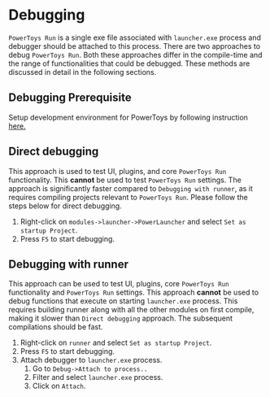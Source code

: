 # Debugging
`PowerToys Run` is a single exe file associated with `launcher.exe` process and debugger should be attached to this process. There are two approaches to debug `PowerToys Run`. Both these approaches differ in the compile-time and the range of functionalities that could be debugged. These methods are discussed in detail in the following sections.


## Debugging Prerequisite
Setup development environment for PowerToys by following instruction [here.](https://github.com/microsoft/PowerToys/tree/main/doc/devdocs#prerequisites-for-compiling-powertoys)

## Direct debugging
This approach is used to test UI, plugins, and core `PowerToys Run` functionality. This **cannot** be used to test `PowerToys Run` settings. The approach is significantly faster compared to `Debugging with runner`, as it requires compiling projects relevant to `PowerToys Run`. Please follow the steps below for direct debugging.
1. Right-click on `modules->launcher->PowerLauncher` and select `Set as startup Project`. 
2. Press `F5` to start debugging.

## Debugging with runner
This approach can be used to test UI, plugins, core `PowerToys Run` functionality and `PowerToys Run` settings. This approach **cannot** be used to debug functions that execute on starting `launcher.exe` process. This requires building runner along with all the other modules on first compile, making it slower than `Direct debugging` approach. The subsequent compilations should be fast.
1. Right-click on `runner` and select `Set as startup Project`. 
2. Press `F5` to start debugging.
3. Attach debugger to `launcher.exe` process. 
    1. Go to `Debug->Attach to process..`
    2. Filter and select `launcher.exe` process. 
    3. Click on `Attach`.
